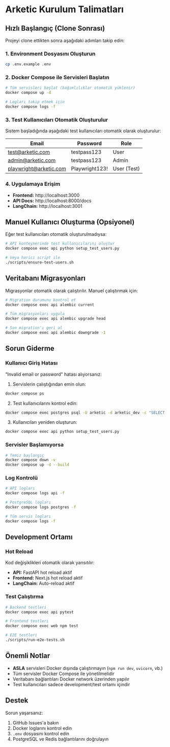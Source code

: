# Arketic Kurulum Talimatları

## Hızlı Başlangıç (Clone Sonrası)

Projeyi clone ettikten sonra aşağıdaki adımları takip edin:

### 1. Environment Dosyasını Oluşturun

```bash
cp .env.example .env
```

### 2. Docker Compose ile Servisleri Başlatın

```bash
# Tüm servisleri başlat (bağımlılıklar otomatik yüklenir)
docker compose up -d

# Logları takip etmek için
docker compose logs -f
```

### 3. Test Kullanıcıları Otomatik Oluşturulur

Sistem başladığında aşağıdaki test kullanıcıları otomatik olarak oluşturulur:

| Email | Password | Role |
|-------|----------|------|
| test@arketic.com | testpass123 | User |
| admin@arketic.com | testpass123 | Admin |
| playwright@arketic.com | Playwright123! | User (Test) |

### 4. Uygulamaya Erişim

- **Frontend:** http://localhost:3000
- **API Docs:** http://localhost:8000/docs
- **LangChain:** http://localhost:3001

## Manuel Kullanıcı Oluşturma (Opsiyonel)

Eğer test kullanıcıları otomatik oluşturulmadıysa:

```bash
# API konteynerinde test kullanıcılarını oluştur
docker compose exec api python setup_test_users.py

# Veya harici script ile
./scripts/ensure-test-users.sh
```

## Veritabanı Migrasyonları

Migrasyonlar otomatik olarak çalıştırılır. Manuel çalıştırmak için:

```bash
# Migration durumunu kontrol et
docker compose exec api alembic current

# Tüm migrasyonları uygula
docker compose exec api alembic upgrade head

# Son migration'ı geri al
docker compose exec api alembic downgrade -1
```

## Sorun Giderme

### Kullanıcı Giriş Hatası

"Invalid email or password" hatası alıyorsanız:

1. Servislerin çalıştığından emin olun:
```bash
docker compose ps
```

2. Test kullanıcılarını kontrol edin:
```bash
docker compose exec postgres psql -U arketic -d arketic_dev -c "SELECT email, role, status FROM users;"
```

3. Kullanıcıları yeniden oluşturun:
```bash
docker compose exec api python setup_test_users.py
```

### Servisler Başlamıyorsa

```bash
# Temiz başlangıç
docker compose down -v
docker compose up -d --build
```

### Log Kontrolü

```bash
# API logları
docker compose logs api -f

# PostgreSQL logları
docker compose logs postgres -f

# Tüm servis logları
docker compose logs -f
```

## Development Ortamı

### Hot Reload

Kod değişiklikleri otomatik olarak yansıtılır:
- **API:** FastAPI hot reload aktif
- **Frontend:** Next.js hot reload aktif
- **LangChain:** Auto-reload aktif

### Test Çalıştırma

```bash
# Backend testleri
docker compose exec api pytest

# Frontend testleri
docker compose exec web npm test

# E2E testleri
./scripts/run-e2e-tests.sh
```

## Önemli Notlar

- **ASLA** servisleri Docker dışında çalıştırmayın (`npm run dev`, `uvicorn`, vb.)
- Tüm servisler Docker Compose ile yönetilmelidir
- Veritabanı bağlantıları Docker network üzerinden yapılır
- Test kullanıcıları sadece development/test ortamı içindir

## Destek

Sorun yaşarsanız:
1. GitHub Issues'a bakın
2. Docker loglarını kontrol edin
3. `.env` dosyasını kontrol edin
4. PostgreSQL ve Redis bağlantılarını doğrulayın